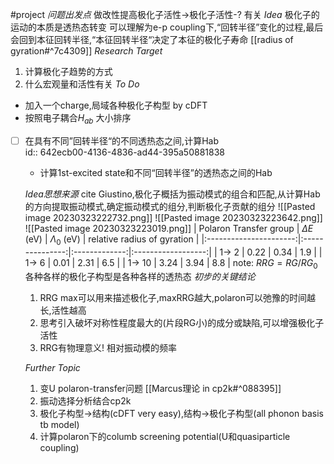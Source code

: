 #project
*问题出发点*
做改性提高极化子活性->极化子活性-? 有关
*Idea*
极化子的运动的本质是透热态转变
可以理解为e-p coupling下,“回转半径”变化的过程,最后会回到本征回转半径,“本征回转半径“决定了本征的极化子寿命 [[radius of gyration#^7c4309]]
*Research Target*
1. 计算极化子趋势的方式
2. 什么宏观量和活性有关
*To Do*
* 加入一个charge,局域各种极化子构型 by cDFT
* 按照电子耦合$H_{ab}$ 大小排序

- [ ] 在具有不同”回转半径“的不同透热态之间,计算Hab  
  id:: 642ecb00-4136-4836-ad44-395a50881838
  * 计算1st-excited state和不同“回转半径”的透热态之间的Hab
  
  *Idea思想来源*
  cite Giustino,极化子概括为振动模式的组合和匹配,从计算Hab的方向提取振动模式,确定振动模式的组分,判断极化子贡献的组分
  ![[Pasted image 20230323222732.png]]
  ![[Pasted image 20230323223642.png]]
  ![[Pasted image 20230323223019.png]]
  | Polaron Transfer group | $\Delta E$ (eV) | $\Lambda_0$ (eV) | relative radius of gyration |
  |:----------------------:|:---------------:|:-------------:|:------------------:|
  |         1-> 2          |      0.22       |     0.34      |        1.9        |
  |         1-> 6          |      0.01       |     2.31      |        6.5        |
  |         1-> 10         |      3.24       |     3.94      |        8.8        |
  note:
  $RRG=RG/RG_0$ 
  各种各样的极化子构型是各种各样的透热态
  *初步的关键结论*
  1. RRG max可以用来描述极化子,maxRRG越大,polaron可以弛豫的时间越长,活性越高
  2. 思考引入破坏对称性程度最大的(片段RG小)的成分或缺陷,可以增强极化子活性
  3. RRG有物理意义! 相对振动模的频率
  
  
  *Further Topic*
  1. 变U polaron-transfer问题 [[Marcus理论 in cp2k#^088395]]
  2. 振动选择分析结合cp2k
  3. 极化子构型->结构(cDFT very easy),结构->极化子构型(all phonon basis tb model)
  4. 计算polaron下的columb screening potential(U和quasiparticle coupling)